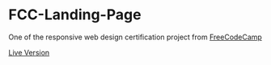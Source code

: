 # FCC-Landing-Page
One of the responsive web design certification project from [FreeCodeCamp](https://www.freecodecamp.org/)

[Live Version](https://fcc-gravano-landing-page.netlify.app/)
